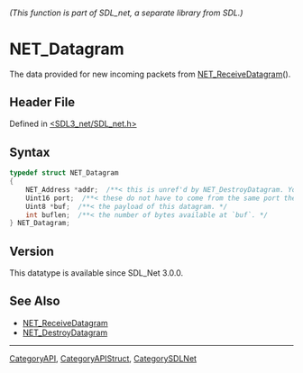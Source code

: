###### (This function is part of SDL_net, a separate library from SDL.)
# NET_Datagram

The data provided for new incoming packets from [NET_ReceiveDatagram](NET_ReceiveDatagram)().

## Header File

Defined in [<SDL3_net/SDL_net.h>](https://github.com/libsdl-org/SDL_net/blob/main/include/SDL3_net/SDL_net.h)

## Syntax

```c
typedef struct NET_Datagram
{
    NET_Address *addr;  /**< this is unref'd by NET_DestroyDatagram. You only need to ref it if you want to keep it. */
    Uint16 port;  /**< these do not have to come from the same port the receiver is bound to. These are in host byte order, don't byteswap them! */
    Uint8 *buf;  /**< the payload of this datagram. */
    int buflen;  /**< the number of bytes available at `buf`. */
} NET_Datagram;
```

## Version

This datatype is available since SDL_Net 3.0.0.

## See Also

- [NET_ReceiveDatagram](NET_ReceiveDatagram)
- [NET_DestroyDatagram](NET_DestroyDatagram)

----
[CategoryAPI](CategoryAPI), [CategoryAPIStruct](CategoryAPIStruct), [CategorySDLNet](CategorySDLNet)

